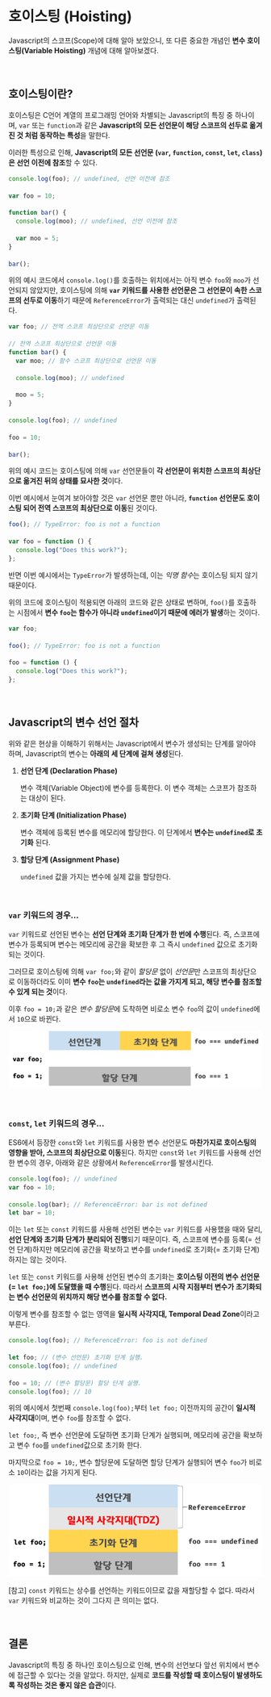 # 호이스팅 (Hoisting)

Javascript의 스코프(Scope)에 대해 알아 보았으니, 또 다른 중요한 개념인 **변수 호이스팅(Variable Hoisting)** 개념에 대해 알아보겠다.

<br>

## 호이스팅이란?

호이스팅은 C언어 계열의 프로그래밍 언어와 차별되는 Javascript의 특징 중 하나이며, `var` 또는 `function`과 같은 **Javascript의 모든 선언문이 해당 스코프의 선두로 옮겨진 것 처럼 동작하는 특성**을 말한다.

이러한 특성으로 인해, **Javascript의 모든 선언문 (`var`, `function`, `const`, `let`, `class`)은 선언 이전에 참조**할 수 있다.

```javascript
console.log(foo); // undefined, 선언 이전에 참조

var foo = 10;

function bar() {
  console.log(moo); // undefined, 선언 이전에 참조

  var moo = 5;
}

bar();
```

위의 예시 코드에서 `console.log()`를 호출하는 위치에서는 아직 변수 `foo`와 `moo`가 선언되지 않았지만, 호이스팅에 의해 **`var` 키워드를 사용한 선언문은 그 선언문이 속한 스코프의 선두로 이동**하기 때문에 `ReferenceError`가 출력되는 대신 `undefined`가 출력된다.

```javascript
var foo; // 전역 스코프 최상단으로 선언문 이동

// 전역 스코프 최상단으로 선언문 이동
function bar() {
  var moo; // 함수 스코프 최상단으로 선언문 이동

  console.log(moo); // undefined

  moo = 5;
}

console.log(foo); // undefined

foo = 10;

bar();
```

위의 예시 코드는 호이스팅에 의해 `var` 선언문들이 **각 선언문이 위치한 스코프의 최상단으로 옮겨진 뒤의 상태를 묘사한 것**이다.

이번 예시에서 눈여겨 보아야할 것은 `var` 선언문 뿐만 아니라, **`function` 선언문도 호이스팅 되어 전역 스코프의 최상단으로 이동**된 것이다.

```javascript
foo(); // TypeError: foo is not a function

var foo = function () {
  console.log("Does this work?");
};
```

반면 이번 예시에서는 `TypeError`가 발생하는데, 이는 *익명 함수*는 호이스팅 되지 않기 때문이다.

위의 코드에 호이스팅이 적용되면 아래의 코드와 같은 상태로 변하며, `foo()`를 호출하는 시점에서 **변수 `foo`는 함수가 아니라 `undefined`이기 때문에 에러가 발생**하는 것이다.

```javascript
var foo;

foo(); // TypeError: foo is not a function

foo = function () {
  console.log("Does this work?");
};
```

<br>

## Javascript의 변수 선언 절차

위와 같은 현상을 이해하기 위해서는 Javascript에서 변수가 생성되는 단계를 알아야 하며, Javascript의 변수는 **아래의 세 단계에 걸쳐 생성**된다.

1. **선언 단계 (Declaration Phase)**

   변수 객체(Variable Object)에 변수를 등록한다. 이 변수 객체는 스코프가 참조하는 대상이 된다.

2. **초기화 단계 (Initialization Phase)**

   변수 객체에 등록된 변수를 메모리에 할당한다. 이 단계에서 **변수는 `undefined`로 초기화** 된다.

3. **할당 단계 (Assignment Phase)**

   `undefined` 값을 가지는 변수에 실제 값을 할당한다.

<br>

### **`var` 키워드의 경우...**

`var` 키워드로 선언된 변수는 **선언 단계와 초기화 단계가 한 번에 수행**된다. 즉, 스코프에 변수가 등록되며 변수는 메모리에 공간을 확보한 후 그 즉시 `undefined` 값으로 초기화되는 것이다.

그러므로 호이스팅에 의해 `var foo;`와 같이 _할당문_ 없이 *선언문*만 스코프의 최상단으로 이동하더라도 이미 **변수 `foo`는 `undefined`라는 값을 가지게 되고, 해당 변수를 참조할 수 있게 되는 것**이다.

이후 `foo = 10;`과 같은 *변수 할당문*에 도착하면 비로소 변수 `foo`의 값이 `undefined`에서 `10`으로 바뀐다.

![var 변수의 라이프 사이클](./var-lifecycle.png)

<br>

### **`const`, `let` 키워드의 경우...**

ES6에서 등장한 `const`와 `let` 키워드를 사용한 변수 선언문도 **마찬가지로 호이스팅의 영향을 받아, 스코프의 최상단으로 이동**된다. 하지만 `const`와 `let` 키워드를 사용해 선언한 변수의 경우, 아래와 같은 상황에서 `ReferenceError`를 발생시킨다.

```javascript
console.log(foo); // undefined
var foo = 10;

console.log(bar); // ReferenceError: bar is not defined
let bar = 10;
```

이는 `let` 또는 `const` 키워드를 사용해 선언된 변수는 `var` 키워드를 사용했을 때와 달리, **선언 단계와 초기화 단계가 분리되어 진행**되기 때문이다. 즉, 스코프에 변수를 등록(= 선언 단계)하지만 메모리에 공간을 확보하고 변수를 `undefined`로 초기화(= 초기화 단계)하지는 않는 것이다.

`let` 또는 `const` 키워드를 사용해 선언된 변수의 초기화는 **호이스팅 이전의 변수 선언문(= `let foo;`)에 도달했을 때 수행**된다. 따라서 **스코프의 시작 지점부터 변수가 초기화되는 변수 선언문의 위치까지 해당 변수를 참조할 수 없다.**

이렇게 변수를 참조할 수 없는 영역을 **일시적 사각지대, Temporal Dead Zone**이라고 부른다.

```javascript
console.log(foo); // ReferenceError: foo is not defined

let foo; // (변수 선언문) 초기화 단계 실행.
console.log(foo); // undefined

foo = 10; // (변수 할당문) 할당 단계 실행.
console.log(foo); // 10
```

위의 예시에서 첫번째 `console.log(foo);`부터 `let foo;` 이전까지의 공간이 **일시적 사각지대**이며, 변수 `foo`를 참조할 수 없다.

`let foo;`, 즉 변수 선언문에 도달하면 초기화 단계가 실행되며, 메모리에 공간을 확보하고 변수 `foo`를 `undefined`값으로 초기화 한다.

마지막으로 `foo = 10;`, 변수 할당문에 도달하면 할당 단계가 실행되어 변수 `foo`가 비로소 `10`이라는 값을 가지게 된다.

![let 변수의 라이프 사이클](./let-lifecycle.png)

[참고] `const` 키워드는 상수를 선언하는 키워드이므로 값을 재할당할 수 없다. 따라서 `var` 키워드와 비교하는 것이 그다지 큰 의미는 없다.

<br>

## 결론

Javascript의 특징 중 하나인 호이스팅으로 인해, 변수의 선언보다 앞선 위치에서 변수에 접근할 수 있다는 것을 알았다. 하지만, 실제로 **코드를 작성할 때 호이스팅이 발생하도록 작성하는 것은 좋지 않은 습관**이다.
